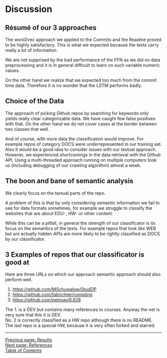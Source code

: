 # Discussion

## Résumé of our 3 approaches
The word2vec approach we applied to the Commits and the Readme proved to be highly satisfactory. This is what we expected because the texts carry really a lot of information.

We are not supprised by the bad performance of the FFN as we did no data preprocessing and it is in general difficult to learn on such variable numeric values.

On the other hand we realize that we expected too much from the commit time data. Therefore it is no wonder that the LSTM performs badly.

## Choice of the Data
The approach of picking Github repos by searching for keywords only yields really clear categorizable data. We have caught few false positives with that. On the other hand we do not cover cases at the border between two classes that well.

And of course, with more data the classification would improve.
For example repos of category DOCS were underrepresented in our training set.
Also it would be a good idea to consider issues with our textual approach.
However, we experienced shortcomings in the data retrieval with the Github API.
Using a multi-threaded approach running on multiple computers took us (including debugging of our crawling algorithm) almost a week.

## The boon and bane of semantic analysis
We clearly focus on the textual parts of the repo.

A problem of this is that by only considering semantic information
we fail to see for data formats sometimes, for example we struggle
to classify the websites that are _about_ EDU-, HW- or other content.

While this can be a pitfall, in general the strength of our classificator
is its focus on the semantics of the texts.
For example repos that look like WEB but are actually hidden APIs
are more likely to be rightly classified as DOCS by our classificator.

## 3 Examples of repos that our classificator is good at
Here are three URLs on which our approach semantic approach should also perform well.

1. <https://github.com/MSchuwalow/StudDP>
2. <https://github.com/fabrichter/compling>
3. <https://github.com/petroav/6.828>

The 1. is a DEV but contains many references to courses. Anyway the net is very sure
that this it is DEV.\
No. 2 is correctly classified as a HW repo although there is no README.\
The last repo is a special HW, because it is very often forked and starred.

*****

[Previous page: Results](/docs/results)\
[Next page: References](/docs/referencs)\
[Table of Contents](/docs/intro)

